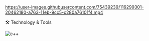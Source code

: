 
https://user-images.githubusercontent.com/75439239/116299301-20462180-a763-11eb-9cc5-c280a76101f4.mp4



🛠 Technology & Tools

![c++](https://image.shutterstock.com/image-vector/emblem-c-plus-programming-language-260nw-1669056601.jpg)
